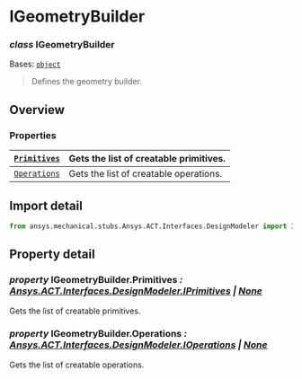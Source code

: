 # IGeometryBuilder

### *class* IGeometryBuilder

Bases: [`object`](https://docs.python.org/3/library/functions.html#object)

> Defines the geometry builder.

> <!-- !! processed by numpydoc !! -->

## Overview

### Properties

| [`Primitives`](#IGeometryBuilder.Primitives)   | Gets the list of creatable primitives.   |
|------------------------------------------------|------------------------------------------|
| [`Operations`](#IGeometryBuilder.Operations)   | Gets the list of creatable operations.   |

## Import detail

```python
from ansys.mechanical.stubs.Ansys.ACT.Interfaces.DesignModeler import IGeometryBuilder
```

## Property detail

### *property* IGeometryBuilder.Primitives *: [Ansys.ACT.Interfaces.DesignModeler.IPrimitives](IPrimitives.md#IPrimitives) | [None](https://docs.python.org/3/library/constants.html#None)*

Gets the list of creatable primitives.

<!-- !! processed by numpydoc !! -->

### *property* IGeometryBuilder.Operations *: [Ansys.ACT.Interfaces.DesignModeler.IOperations](IOperations.md#IOperations) | [None](https://docs.python.org/3/library/constants.html#None)*

Gets the list of creatable operations.

<!-- !! processed by numpydoc !! -->
